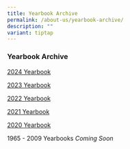 ```yaml
---
title: Yearbook Archive
permalink: /about-us/yearbook-archive/
description: ""
variant: tiptap
---
```

<h3>Yearbook Archive</h3>
<p><a href="https://online.fliphtml5.com/obrr/ewxc/" rel="noopener nofollow" target="_blank">2024 Yearbook</a>
</p>
<p></p>
<p><a href="https://online.fliphtml5.com/obrr/inuj/" rel="noopener nofollow" target="_blank">2023 Yearbook</a>
</p>
<p><a href="https://online.fliphtml5.com/obrr/lfxc/" rel="noopener nofollow" target="_blank">2022 Yearbook</a>
</p>
<p><a href="https://online.fliphtml5.com/obrr/gplj/#p=1" rel="noopener nofollow" target="_blank">2021 Yearbook</a>
</p>
<p><a href="https://www.readkong.com/page/queensway-secondary-school-2020-ministry-of-2618379" rel="noopener nofollow" target="_blank">2020 Yearbook</a>
</p>
<p>1965 - 2009 Yearbooks <em>Coming Soon</em>
</p>
